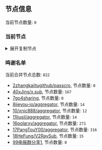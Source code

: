 
## 节点信息
当前节点数量: `0`
### 当前节点
<details>
  <summary>展开复制节点</summary>

    

</details>

### 鸣谢名单
当前合并节点总数: `822`
- [2zhangkaiitugithub/passcro](https://github.com/zhangkaiitugithub/passcro), 节点数量: `0`
- [40xJins/x.sub](https://github.com/0xJins/x.sub), 节点数量: `167`
- [7go4sharing](https://github.com/go4sharing), 节点数量: `0`
- [8jieyou-io/aggregator](https://github.com/jieyou-io/aggregator), 节点数量: `14`
- [10/xnic888/aggregator](https://github.com/xnic888/aggregator), 节点数量: `12`
- [11liusil/aggregator](https://github.com/liusil/aggregator), 节点数量: `14`
- [16polarxy/aggregator](https://github.com/polarxy/aggregator), 节点数量: `271`
- [17PangTouY00/aggregator](https://github.com/PangTouY00/aggregator), 节点数量: `316`
- [18HeFung/V2RaySub](https://github.com/HeFung/V2RaySub), 节点数量: `15`
- [99电报群分享1](https://github.com/cdddbc/getAirport), 节点数量: `0`


